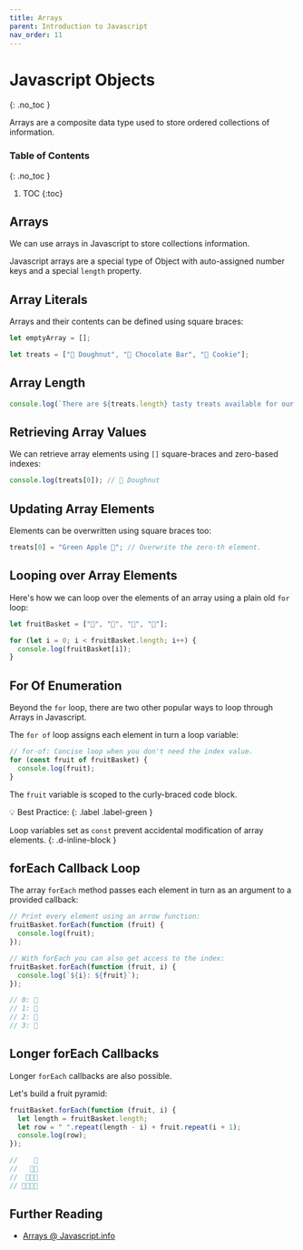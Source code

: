 ```yaml
---
title: Arrays
parent: Introduction to Javascript
nav_order: 11
---
```


<!--prettier-ignore-start-->
# Javascript Objects
{: .no_toc }

Arrays are a composite data type used to store ordered collections of information.

### Table of Contents
{: .no_toc }

1. TOC
{:toc}

<!--prettier-ignore-end-->

## Arrays

We can use arrays in Javascript to store collections information.

Javascript arrays are a special type of Object with auto-assigned number keys and a special `length` property.

## Array Literals

Arrays and their contents can be defined using square braces:

```javascript
let emptyArray = [];

let treats = ["🍩 Doughnut", "🍫 Chocolate Bar", "🍪 Cookie"];
```

## Array Length

```javascript
console.log(`There are ${treats.length} tasty treats available for our snack.`);
```

## Retrieving Array Values

We can retrieve array elements using `[]` square-braces and zero-based indexes:

```javascript
console.log(treats[0]); // 🍩 Doughnut
```

## Updating Array Elements

Elements can be overwritten using square braces too:

```javascript
treats[0] = "Green Apple 🍏"; // Overwrite the zero-th element.
```

## Looping over Array Elements

Here's how we can loop over the elements of an array using a plain old `for` loop:

```javascript
let fruitBasket = ["🍎", "🍓", "🍒", "🥝"];

for (let i = 0; i < fruitBasket.length; i++) {
  console.log(fruitBasket[i]);
}
```

## For Of Enumeration

Beyond the `for` loop, there are two other popular ways to loop through Arrays in Javascript.

The `for of` loop assigns each element in turn a loop variable:

```javascript
// for-of: Concise loop when you don't need the index value.
for (const fruit of fruitBasket) {
  console.log(fruit);
}
```

The `fruit` variable is scoped to the curly-braced code block.

💡 Best Practice:
{: .label .label-green }

Loop variables set as `const` prevent accidental modification of array elements.
{: .d-inline-block }

## forEach Callback Loop

The array `forEach` method passes each element in turn as an argument to a provided callback:

```javascript
// Print every element using an arrow function:
fruitBasket.forEach(function (fruit) {
  console.log(fruit);
});

// With forEach you can also get access to the index:
fruitBasket.forEach(function (fruit, i) {
  console.log(`${i}: ${fruit}`);
});

// 0: 🍎
// 1: 🍓
// 2: 🍒
// 3: 🥝
```

## Longer forEach Callbacks

Longer `forEach` callbacks are also possible.

Let's build a fruit pyramid:

```javascript
fruitBasket.forEach(function (fruit, i) {
  let length = fruitBasket.length;
  let row = " ".repeat(length - i) + fruit.repeat(i + 1);
  console.log(row);
});

//    🍎
//   🍓🍓
//  🍒🍒🍒
// 🥝🥝🥝🥝
```

## Further Reading

- [Arrays @ Javascript.info](https://javascript.info/array)
